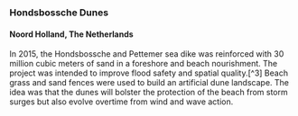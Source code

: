 ### Hondsbossche Dunes 
#### Noord Holland, The Netherlands

In 2015, the Hondsbossche and Pettemer sea dike was reinforced with 30 million cubic meters of sand in a foreshore and beach nourishment. The project was intended to improve flood safety and spatial quality.[^3]  Beach grass and sand fences were used to build an artificial dune landscape. The idea was that the dunes will bolster the protection of the beach from storm surges but also evolve overtime from wind and wave action.